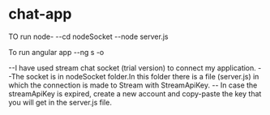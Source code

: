 # chat-app

TO run node-
 --cd nodeSocket
 --node server.js

 To run angular app
 --ng s -o

--I have used stream chat socket (trial version) to connect my application.
--The socket is in nodeSocket folder.In this folder there is a file (server.js) in which the connection is made to Stream with StreamApiKey.
-- In case the streamApiKey is expired, create a new account and copy-paste the key that you will get in the server.js file.
